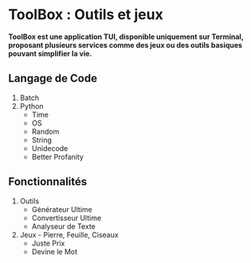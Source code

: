 # **ToolBox : Outils et jeux**
****ToolBox est une application TUI, disponible uniquement sur Terminal, proposant plusieurs services comme des jeux ou des outils basiques pouvant simplifier la vie.****

## **Langage de Code**

 1. Batch
 2. Python
	 - Time
	 - OS
	 - Random
	 - String
	 - Unidecode
	 - Better Profanity


## Fonctionnalités
 1. Outils
 	 - Générateur Ultime
	 - Convertisseur Ultime
	 -  Analyseur de Texte
 2. Jeux
        	- Pierre, Feuille, Ciseaux
	- Juste Prix
	- Devine le Mot
